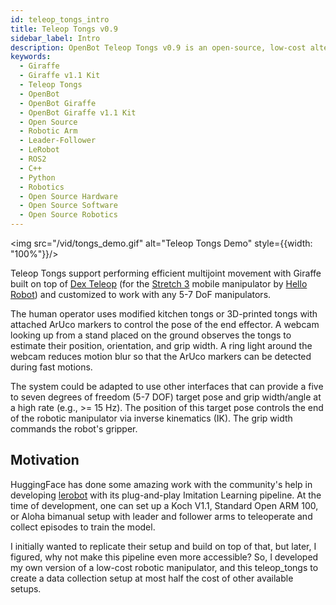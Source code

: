 ```yaml
---
id: teleop_tongs_intro
title: Teleop Tongs v0.9
sidebar_label: Intro
description: OpenBot Teleop Tongs v0.9 is an open-source, low-cost alternative to a Leader Arm for teleoperating robotic manipulators with any number of degrees of freedom.
keywords:
  - Giraffe
  - Giraffe v1.1 Kit
  - Teleop Tongs
  - OpenBot
  - OpenBot Giraffe
  - OpenBot Giraffe v1.1 Kit
  - Open Source
  - Robotic Arm
  - Leader-Follower
  - LeRobot
  - ROS2
  - C++
  - Python
  - Robotics
  - Open Source Hardware
  - Open Source Software
  - Open Source Robotics
---
```


<img src="/vid/tongs_demo.gif" alt="Teleop Tongs Demo" style={{width: "100%"}}/>

Teleop Tongs support performing efficient multijoint movement with Giraffe built on top of [Dex Teleop](https://github.com/hello-robot/stretch_dex_teleop) (for the [Stretch 3](https://hello-robot.com/stretch-3-product) mobile manipulator by [Hello Robot](https://hello-robot.com/)) and customized to work with any 5-7 DoF manipulators.

The human operator uses modified kitchen tongs or 3D-printed tongs with attached ArUco markers to control the pose of the end effector. A webcam looking up from a stand placed on the ground observes the tongs to estimate their position, orientation, and grip width. A ring light around the webcam reduces motion blur so that the ArUco markers can be detected during fast motions.

The system could be adapted to use other interfaces that can provide a five to seven degrees of freedom (5-7 DOF) target pose and grip width/angle at a high rate (e.g., >= 15 Hz). The position of this target pose controls the end of the robotic manipulator via inverse kinematics (IK). The grip width commands the robot's gripper.

## Motivation

HuggingFace has done some amazing work with the community's help in developing [lerobot](https://github.com/huggingface/lerobot) with its plug-and-play Imitation Learning pipeline. At the time of development, one can set up a Koch V1.1, Standard Open ARM 100, or Aloha bimanual setup with leader and follower arms to teleoperate and collect episodes to train the model.

I initially wanted to replicate their setup and build on top of that, but later, I figured, why not make this pipeline even more accessible? So, I developed my own version of a low-cost robotic manipulator, and this teleop_tongs to create a data collection setup at most half the cost of other available setups.
